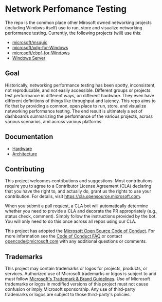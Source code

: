 # Network Perfomance Testing

The repo is the common place other Mirosoft owned networking projects (including Windows itself) use to run, store and visualize networking performance testing. Currently, the following projects (will) use this:

- [microsoft/msquic](https://github.com/microsoft/msquic)
- [microsoft/xdp-for-Windows](https://github.com/microsoft/xdp-for-windows)
- [microsoft/ebpf-for-Windows](https://github.com/microsoft/ebpf-for-windows)
- [Windows Server](https://www.microsoft.com/en-us/windows-server/)

## Goal

Historically, networking performance testing has been spotty, inconsistent, not reproducable, and not easily accessible.  Different groups or projects test performance in different ways, on different hardware.  They even have different definitions of things like throughput and latency.  This repo aims to fix that by providing a common, open place to run, store, and visualize networking performance testing.  The end result is ultimately a set of dashboards summarizing the performance of the various projects, across various scenarios, and across various platforms.

## Documentation

- [Hardware](./docs/hardware.md)
- [Architecture](./docs/arch.md)

## Contributing

This project welcomes contributions and suggestions.  Most contributions require you to agree to a Contributor License Agreement (CLA) declaring that you have the right to, and actually do, grant us the rights to use your contribution. For details, visit https://cla.opensource.microsoft.com.

When you submit a pull request, a CLA bot will automatically determine whether you need to provide a CLA and decorate the PR appropriately (e.g., status check, comment). Simply follow the instructions provided by the bot. You will only need to do this once across all repos using our CLA.

This project has adopted the [Microsoft Open Source Code of Conduct](https://opensource.microsoft.com/codeofconduct/). For more information see the [Code of Conduct FAQ](https://opensource.microsoft.com/codeofconduct/faq/) or contact [opencode@microsoft.com](mailto:opencode@microsoft.com) with any additional questions or comments.

## Trademarks

This project may contain trademarks or logos for projects, products, or services. Authorized use of Microsoft trademarks or logos is subject to and must follow [Microsoft's Trademark & Brand Guidelines](https://www.microsoft.com/en-us/legal/intellectualproperty/trademarks/usage/general). Use of Microsoft trademarks or logos in modified versions of this project must not cause confusion or imply Microsoft sponsorship. Any use of third-party trademarks or logos are subject to those third-party's policies.
